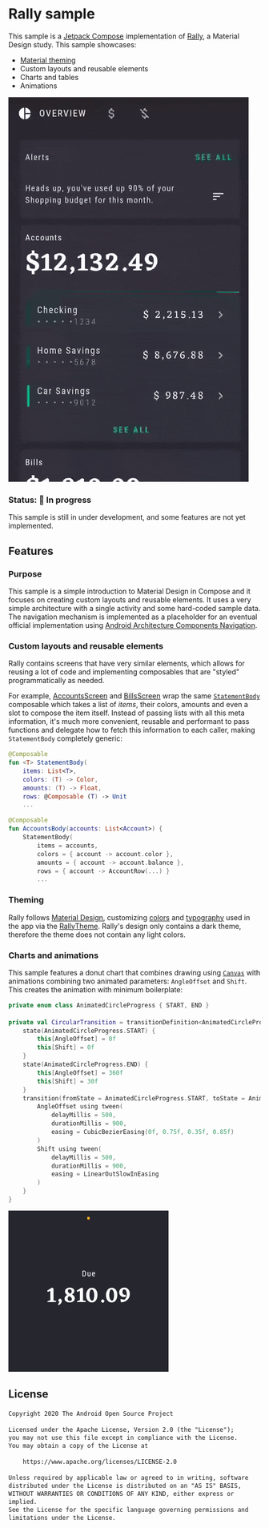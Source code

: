 # Rally sample

This sample is a [Jetpack Compose][compose] implementation of [Rally][rally], a Material Design study. This sample showcases:

* [Material theming][materialtheming]
* Custom layouts and reusable elements
* Charts and tables
* Animations

<img src="screenshots/rally.gif"/>

### Status: 🚧 In progress

This sample is still in under development, and some features are not yet implemented.

## Features

### Purpose
This sample is a simple introduction to Material Design in Compose and it focuses on creating custom layouts and reusable elements. It uses a very simple architecture with a single activity and some hard-coded sample data. The navigation mechanism is implemented as a placeholder for an eventual official implementation using [Android Architecture Components Navigation](https://developer.android.com/guide/navigation).

### Custom layouts and reusable elements
Rally contains screens that have very similar elements, which allows for reusing a lot of code and implementing composables that are "styled" programmatically as needed.

For example, [AccountsScreen](app/src/main/java/com/example/compose/rally/ui/accounts/AccountsScreen.kt) and [BillsScreen](app/src/main/java/com/example/compose/rally/ui/bills/BillsScreen.kt) wrap the same [`StatementBody`](app/src/main/java/com/example/compose/rally/ui/components/DetailsScreen.kt) composable which takes a list of _items_, their colors, amounts and even a slot to compose the item itself. Instead of passing lists with all this meta information, it's much more convenient, reusable and performant to pass functions and delegate how to fetch this information to each caller, making `StatementBody` completely generic:

```kotlin
@Composable
fun <T> StatementBody(
    items: List<T>,
    colors: (T) -> Color,
    amounts: (T) -> Float,
    rows: @Composable (T) -> Unit
    ...
```

```kotlin
@Composable
fun AccountsBody(accounts: List<Account>) {
    StatementBody(
        items = accounts,
        colors = { account -> account.color },
        amounts = { account -> account.balance },
        rows = { account -> AccountRow(...) }
        ...
```

### Theming
Rally follows [Material Design][materialtheming], customizing [colors](app/src/main/java/com/example/compose/rally/ui/theme/Color.kt) and [typography](app/src/main/java/com/example/compose/rally/ui/theme/Theme.kt) used in the app via the [RallyTheme](app/src/main/java/com/example/compose/rally/ui/theme/Theme.kt). Rally's design only contains a dark theme, therefore the theme does not contain any light colors.

### Charts and animations
This sample features a donut chart that combines drawing using [`Canvas`](https://developer.android.com/reference/kotlin/androidx/compose/ui/graphics/Canvas) with animations combining two animated parameters: `AngleOffset` and `Shift`. This creates the animation with minimum boilerplate:

```kotlin
private enum class AnimatedCircleProgress { START, END }

private val CircularTransition = transitionDefinition<AnimatedCircleProgress> {
    state(AnimatedCircleProgress.START) {
        this[AngleOffset] = 0f
        this[Shift] = 0f
    }
    state(AnimatedCircleProgress.END) {
        this[AngleOffset] = 360f
        this[Shift] = 30f
    }
    transition(fromState = AnimatedCircleProgress.START, toState = AnimatedCircleProgress.END) {
        AngleOffset using tween(
            delayMillis = 500,
            durationMillis = 900,
            easing = CubicBezierEasing(0f, 0.75f, 0.35f, 0.85f)
        )
        Shift using tween(
            delayMillis = 500,
            durationMillis = 900,
            easing = LinearOutSlowInEasing
        )
    }
}
```

<img src="screenshots/donut.gif"/>

## License
```
Copyright 2020 The Android Open Source Project

Licensed under the Apache License, Version 2.0 (the "License");
you may not use this file except in compliance with the License.
You may obtain a copy of the License at

    https://www.apache.org/licenses/LICENSE-2.0

Unless required by applicable law or agreed to in writing, software
distributed under the License is distributed on an "AS IS" BASIS,
WITHOUT WARRANTIES OR CONDITIONS OF ANY KIND, either express or implied.
See the License for the specific language governing permissions and
limitations under the License.
```

[compose]: https://developer.android.com/jetpack/compose
[rally]: https://material.io/design/material-studies/rally.html
[materialtheming]: https://material.io/design/material-theming/overview.html#material-theming
